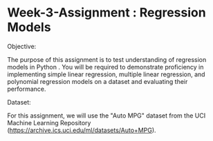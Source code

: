 # Week-3-Assignment : Regression Models

Objective:

The purpose of this assignment is to test understanding of regression models in Python . You will be required to demonstrate proficiency in implementing simple linear regression, multiple linear regression, and polynomial regression models on a dataset and evaluating their performance.

Dataset:

For this assignment, we will use the "Auto MPG" dataset from the UCI Machine Learning Repository 
(https://archive.ics.uci.edu/ml/datasets/Auto+MPG).
